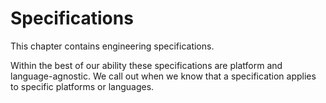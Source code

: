 # Specifications

This chapter contains engineering specifications.

Within the best of our ability these specifications are platform and language-agnostic. We call out when we know that a specification applies to specific platforms or languages.

<!--

LGTM:
- featherless

-->

